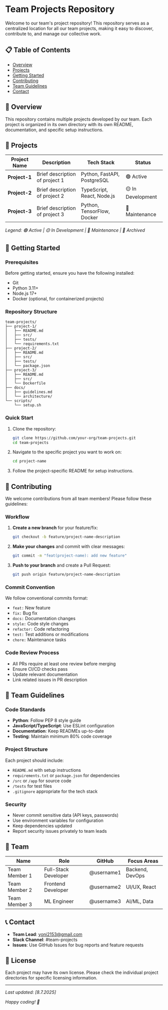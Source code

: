 # Team Projects Repository

Welcome to our team's project repository! This repository serves as a centralized location for all our team projects, making it easy to discover, contribute to, and manage our collective work.

## 📋 Table of Contents

- [Overview](#overview)
- [Projects](#projects)
- [Getting Started](#getting-started)
- [Contributing](#contributing)
- [Team Guidelines](#team-guidelines)
- [Contact](#contact)

## 🎯 Overview

This repository contains multiple projects developed by our team. Each project is organized in its own directory with its own README, documentation, and specific setup instructions.

## 📁 Projects

| Project Name | Description | Tech Stack | Status |
|--------------|-------------|------------|---------|
| **Project-1** | Brief description of project 1 | Python, FastAPI, PostgreSQL | 🟢 Active |
| **Project-2** | Brief description of project 2 | TypeScript, React, Node.js | 🟡 In Development |
| **Project-3** | Brief description of project 3 | Python, TensorFlow, Docker | 🔵 Maintenance |

*Legend: 🟢 Active | 🟡 In Development | 🔵 Maintenance | 🔴 Archived*

## 🚀 Getting Started

### Prerequisites

Before getting started, ensure you have the following installed:
- Git
- Python 3.11+
- Node.js 17+
- Docker (optional, for containerized projects)

### Repository Structure

```
team-projects/
├── project-1/
│   ├── README.md
│   ├── src/
│   ├── tests/
│   └── requirements.txt
├── project-2/
│   ├── README.md
│   ├── src/
│   ├── tests/
│   └── package.json
├── project-3/
│   ├── README.md
│   ├── src/
│   └── Dockerfile
├── docs/
│   ├── guidelines.md
│   └── architecture/
└── scripts/
    └── setup.sh
```

### Quick Start

1. Clone the repository:
   ```bash
   git clone https://github.com/your-org/team-projects.git
   cd team-projects
   ```

2. Navigate to the specific project you want to work on:
   ```bash
   cd project-name
   ```

3. Follow the project-specific README for setup instructions.

## 🤝 Contributing

We welcome contributions from all team members! Please follow these guidelines:

### Workflow

1. **Create a new branch** for your feature/fix:
   ```bash
   git checkout -b feature/project-name-description
   ```

2. **Make your changes** and commit with clear messages:
   ```bash
   git commit -m "feat(project-name): add new feature"
   ```

3. **Push to your branch** and create a Pull Request:
   ```bash
   git push origin feature/project-name-description
   ```

### Commit Convention

We follow conventional commits format:
- `feat:` New feature
- `fix:` Bug fix
- `docs:` Documentation changes
- `style:` Code style changes
- `refactor:` Code refactoring
- `test:` Test additions or modifications
- `chore:` Maintenance tasks

### Code Review Process

- All PRs require at least one review before merging
- Ensure CI/CD checks pass
- Update relevant documentation
- Link related issues in PR description

## 📏 Team Guidelines

### Code Standards

- **Python**: Follow PEP 8 style guide
- **JavaScript/TypeScript**: Use ESLint configuration
- **Documentation**: Keep READMEs up-to-date
- **Testing**: Maintain minimum 80% code coverage

### Project Structure

Each project should include:
- `README.md` with setup instructions
- `requirements.txt` or `package.json` for dependencies
- `/src` or `/app` for source code
- `/tests` for test files
- `.gitignore` appropriate for the tech stack

### Security

- Never commit sensitive data (API keys, passwords)
- Use environment variables for configuration
- Keep dependencies updated
- Report security issues privately to team leads

## 👥 Team

| Name | Role | GitHub | Focus Areas |
|------|------|---------|-------------|
| Team Member 1 | Full-Stack Developer | @username1 | Backend, DevOps |
| Team Member 2 | Frontend Developer | @username2 | UI/UX, React |
| Team Member 3 | ML Engineer | @username3 | AI/ML, Data |

## 📞 Contact

- **Team Lead**: yoni2153@gmail.com
- **Slack Channel**: #team-projects
- **Issues**: Use GitHub Issues for bug reports and feature requests

## 📄 License

Each project may have its own license. Please check the individual project directories for specific licensing information.

---

*Last updated: [8.7.2025]*

*Happy coding! 🚀*
